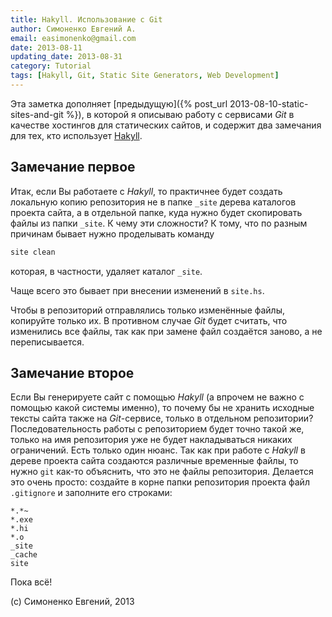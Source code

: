 ```yaml
---
title: Hakyll. Использование с Git
author: Симоненко Евгений А.
email: easimonenko@gmail.com
date: 2013-08-11
updating_date: 2013-08-31
category: Tutorial
tags: [Hakyll, Git, Static Site Generators, Web Development]
---
```


Эта заметка дополняет [предыдущую]({% post_url 2013-08-10-static-sites-and-git %}), в
которой я описываю работу с сервисами _Git_ в качестве хостингов для
статических сайтов, и содержит два замечания для тех, кто использует [Hakyll][].

<!-- end-of-lead -->

## Замечание первое

Итак, если Вы работаете с _Hakyll_, то практичнее будет создать локальную
копию репозитория не в папке `_site` дерева каталогов проекта сайта, а в
отдельной папке, куда нужно будет скопировать файлы из папки `_site`. К чему
эти сложности? К тому, что по разным причинам бывает нужно проделывать команду

``` bash
site clean
```

которая, в частности, удаляет каталог `_site`.

Чаще всего это бывает при внесении изменений в `site.hs`.

Чтобы в репозиторий отправлялись только изменённые файлы, копируйте только их.
В противном случае _Git_ будет считать, что изменились все файлы, так как при
замене файл создаётся заново, а не переписывается.

## Замечание второе

Если Вы генерируете сайт с помощью _Hakyll_ (а впрочем не важно с помощью какой
системы именно), то почему бы не хранить исходные тексты сайта также на
_Git_-сервисе, только в отдельном репозитории? Последовательность работы с
репозиторием будет точно такой же, только на имя репозитория уже не будет
накладываться никаких ограничений. Есть только один нюанс. Так как при работе с
_Hakyll_ в дереве проекта сайта создаются различные временные файлы, то нужно
`git` как-то объяснить, что это не файлы репозитория. Делается это очень
просто: создайте в корне папки репозитория проекта файл `.gitignore` и
заполните его строками:

``` gitignore
*.*~
*.exe
*.hi
*.o
_site
_cache
site
```

Пока всё!

[Hakyll]: https://jaspervdj.be/hakyll/

(c) Симоненко Евгений, 2013
